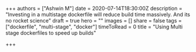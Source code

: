 +++
authors = ["Ashwin M"]
date = 2020-07-14T18:30:00Z
description = "Investing in a multistage dockerfile will reduce build time massively. And its no rocket science"
draft = true
hero = ""
images = []
share = false
tags = ["dockerfile", "multi-stage", "docker"]
timeToRead = 0
title = "Using Multi stage dockerfiles to speed up builds"

+++
